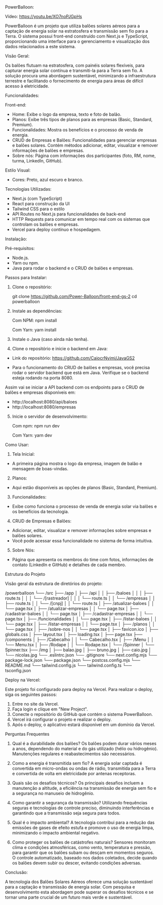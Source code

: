 PowerBalloon:

Vídeo: https://youtu.be/XO7noPJGpHs

PowerBalloon é um projeto que utiliza balões solares aéreos para a captação de energia solar na estratosfera e transmissão sem fio para a Terra. O sistema possui front-end construído com Next.js e TypeScript, proporcionando uma interface para o gerenciamento e visualização dos dados relacionados a este sistema.

Visão Geral:

Os balões flutuam na estratosfera, com painéis solares flexíveis, para capturar energia solar contínua e transmiti-la para a Terra sem fio. A solução procura uma abordagem sustentável, minimizando a infraestrutura terrestre e facilitando o fornecimento de energia para áreas de difícil acesso à eletricidade.

Funcionalidades:

Front-end:

- Home: Exibe o logo da empresa, texto e foto de balão.
- Planos: Exibe três tipos de planos para as empresas (Basic, Standard, Premium).
- Funcionalidades: Mostra os benefícios e o processo de venda de energia.
- CRUD de Empresas e Balões: Funcionalidades para gerenciar empresas e balões solares. Contém métodos adicionar, editar, visualizar e remover informações de balões e empresas.
- Sobre nós: Página com informações dos participantes (foto, RM, nome, turma, LinkedIn, GitHub).

Estilo Visual:

- Cores: Preto, azul escuro e branco.

Tecnologias Utilizadas:

- Next.js (com TypeScript)
- React para construção da UI
- Tailwind CSS para o estilo
- API Routes no Next.js para funcionalidades de back-end
- HTTP Requests para comunicar em tempo real com os sistemas que controlam os balões e empresas.
- Vercel para deploy contínuo e hospedagem.

Instalação:

Pré-requisitos:

- Node.js.
- Yarn ou npm.
- Java para rodar o backend e o CRUD de balões e empresas.

Passos para Instalar:

1. Clone o repositório:

   git clone https://github.com/Power-Balloon/front-end-gs-2
   cd powerballoon

2. Instale as dependências:

   Com NPM:
   npm install

   Com Yarn:
   yarn install

3. Instale o Java (caso ainda não tenha).

4. Clone o repositório e inicie o backend em Java:

- Link do repositório: https://github.com/CaiocrNyimi/JavaGS2

- Para o funcionamento do CRUD de balões e empresas, você precisa rodar o servidor backend que está em Java. Verifique se o backend esteja rodando na porta 8080.

Assim vai se iniciar a API backend com os endpoints para o CRUD de balões e empresas disponíveis em:

- http://localhost:8080/api/baloes
- http://localhost:8080/empresas

5. Inicie o servidor de desenvolvimento:

   Com npm:
   npm run dev

   Com Yarn:
   yarn dev

Como Usar:

1. Tela Inicial:

- A primeira página mostra o logo da empresa, imagem de balão e mensagem de boas-vindas.

2. Planos:

- Aqui estão disponíveis as opções de planos (Basic, Standard, Premium).

3. Funcionalidades:

- Exibe como funciona o processo de venda de energia solar via balões e os benefícios da tecnologia.

4. CRUD de Empresas e Balões:

- Adicionar, editar, visualizar e remover informações sobre empresas e balões solares.
- Você pode acessar essa funcionalidade no sistema de forma intuitiva.

5. Sobre Nós:

- Página que apresenta os membros do time com fotos, informações de contato (LinkedIn e GitHub) e detalhes de cada membro.

Estrutura do Projeto

Visão geral da estrutura de diretórios do projeto:

/powerballoon
└── /src
├── /app
│ ├── /api
│ │ ├── /baloes
│ │ │ ├── route.ts
│ │ │ └── /[rastreador]
│ │ │ └── route.ts
│ │ └── /empresas
│ │ ├── route.ts
│ │ └── /[cnpj]
│ │ └── route.ts
│ ├── /atualizar-baloes
│ │ └── page.tsx
│ ├── /atualizar-empresas
│ │ └── page.tsx
│ ├── /cadastrar-baloes
│ │ └── page.tsx
│ ├── /cadastrar-empresas
│ │ └── page.tsx
│ ├── /funcionalidades
│ │ └── page.tsx
│ ├── /listar-baloes
│ │ └── page.tsx
│ ├── /listar-empresas
│ │ └── page.tsx
│ ├── /planos
│ │ └── page.tsx
│ ├── /sobre-nos
│ │ └── page.tsx
│ ├── favicon.ico
│ ├── globals.css
│ ├── layout.tsx
│ ├── loading.tsx
│ ├── page.tsx
├── /components
│ ├── /Cabecalho
│ │ └── Cabecalho.tsx
│ ├── /Menu
│ │ └── Menu.tsx
│ ├── /Rodape
│ │ └── Rodape.tsx
│ └── /Spinner
│ └── Spinner.tsx
├── /img
│ ├── balao.jpg
│ ├── bruno.jpg
│ ├── caio.jpg
│ └── nicolas.jpg
└── .eslintrc.json
└── .gitignore
└── next.config.mjs
└── package-lock.json
└── package.json
└── postcss.config.mjs
└── README.md
└── tailwind.config.js
└── tailwind.config.ts
└── tsconfig.json

Deploy na Vercel:

Este projeto foi configurado para deploy na Vercel. Para realizar o deploy, siga os seguintes passos:

1. Entre no site da Vercel.
2. Faça login e clique em "New Project".
3. Conecte o repositório do GitHub que contém o sistema PowerBalloon.
4. Vercel irá configurar o projeto e realizar o deploy.
5. Após o deploy, o aplicativo estará disponível em um domínio da Vercel.

Perguntas Frequentes

1. Qual é a durabilidade dos balões?
   Os balões podem durar vários meses a anos, dependendo do material e do gás utilizado (hélio ou hidrogênio). Manutenções regulares e reabastecimentos são necessários.

2. Como a energia é transmitida sem fio?
   A energia solar captada é convertida em micro-ondas ou ondas de rádio, transmitida para a Terra e convertida de volta em eletricidade por antenas receptoras.

3. Quais são os desafios técnicos?
   Os principais desafios incluem a manutenção a altitude, a eficiência na transmissão de energia sem fio e a segurança no manuseio de hidrogênio.

4. Como garantir a segurança da transmissão?
   Utilizando frequências seguras e tecnologias de controle preciso, diminuindo interferências e garantindo que a transmissão seja segura para todos.

5. Qual é o impacto ambiental?
   A tecnologia contribui para a redução das emissões de gases de efeito estufa e promove o uso de energia limpa, minimizando o impacto ambiental negativo.

6. Como proteger os balões de catástrofes naturais?
   Sensores monitoram clima e condições atmosféricas, como vento, temperatura e pressão, para garantir que os balões subam ou desçam em momentos seguros. O controle automatizado, baseado nos dados coletados, decide quando os balões devem subir ou descer, evitando condições adversas.

Conclusão:

A tecnologia dos Balões Solares Aéreos oferece uma solução sustentável para a captação e transmissão de energia solar. Com pesquisa e desenvolvimento esta abordagem pode superar os desafios técnicos e se tornar uma parte crucial de um futuro mais verde e sustentável.
